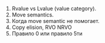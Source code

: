 1. Rvalue vs Lvalue (value category).
2. Move semantics.
3. Когда move semantic не помогает.
4. Copy elision, RVO NRVO
5. Правило 0 или правило 5ти
